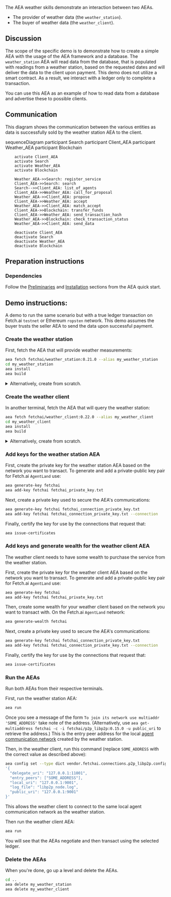 The AEA weather skills demonstrate an interaction between two AEAs.

* The provider of weather data (the `weather_station`).
* The buyer of weather data (the `weather_client`).

## Discussion

The scope of the specific demo is to demonstrate how to create a simple AEA with the usage of the AEA framework and a database. The `weather_station` AEA
will read data from the database, that is populated with readings from a weather station, based on the requested dates and will deliver the data to the client upon payment.
This demo does not utilize a smart contract. As a result, we interact with a ledger only to complete a transaction.

You can use this AEA as an example of how to read data from a database and advertise these to possible clients.  

## Communication

This diagram shows the communication between the various entities as data is successfully sold by the weather station AEA to the client. 

<div class="mermaid">
    sequenceDiagram
        participant Search
        participant Client_AEA
        participant Weather_AEA
        participant Blockchain
    
        activate Client_AEA
        activate Search
        activate Weather_AEA
        activate Blockchain
        
        Weather_AEA->>Search: register_service
        Client_AEA->>Search: search
        Search-->>Client_AEA: list_of_agents
        Client_AEA->>Weather_AEA: call_for_proposal
        Weather_AEA->>Client_AEA: propose
        Client_AEA->>Weather_AEA: accept
        Weather_AEA->>Client_AEA: match_accept
        Client_AEA->>Blockchain: transfer_funds
        Client_AEA->>Weather_AEA: send_transaction_hash
        Weather_AEA->>Blockchain: check_transaction_status
        Weather_AEA->>Client_AEA: send_data
        
        deactivate Client_AEA
        deactivate Search
        deactivate Weather_AEA
        deactivate Blockchain
       
</div>

## Preparation instructions

### Dependencies

Follow the <a href="../quickstart/#preliminaries">Preliminaries</a> and <a href="../quickstart/#installation">Installation</a> sections from the AEA quick start.

## Demo instructions:

A demo to run the same scenario but with a true ledger transaction on Fetch.ai `testnet` or Ethereum `ropsten` network. This demo assumes the buyer
trusts the seller AEA to send the data upon successful payment.

### Create the weather station

First, fetch the AEA that will provide weather measurements:
``` bash
aea fetch fetchai/weather_station:0.21.0 --alias my_weather_station
cd my_weather_station
aea install
aea build
```

<details><summary>Alternatively, create from scratch.</summary>
<p>

The following steps create the weather station from scratch:
``` bash
aea create my_weather_station
cd my_weather_station
aea add connection fetchai/p2p_libp2p:0.15.0
aea add connection fetchai/soef:0.16.0
aea add connection fetchai/ledger:0.13.0
aea add skill fetchai/weather_station:0.19.0
aea install
aea build
aea config set agent.default_connection fetchai/p2p_libp2p:0.15.0
aea config set --type dict agent.default_routing \
'{
  "fetchai/ledger_api:0.10.0": "fetchai/ledger:0.13.0",
  "fetchai/oef_search:0.13.0": "fetchai/soef:0.16.0"
}'
```

</p>
</details>


### Create the weather client

In another terminal, fetch the AEA that will query the weather station:
``` bash
aea fetch fetchai/weather_client:0.22.0 --alias my_weather_client
cd my_weather_client
aea install
aea build
```

<details><summary>Alternatively, create from scratch.</summary>
<p>

The following steps create the weather client from scratch:
``` bash
aea create my_weather_client
cd my_weather_client
aea add connection fetchai/p2p_libp2p:0.15.0
aea add connection fetchai/soef:0.16.0
aea add connection fetchai/ledger:0.13.0
aea add skill fetchai/weather_client:0.19.0
aea install
aea build
aea config set agent.default_connection fetchai/p2p_libp2p:0.15.0
aea config set --type dict agent.default_routing \
'{
  "fetchai/ledger_api:0.10.0": "fetchai/ledger:0.13.0",
  "fetchai/oef_search:0.13.0": "fetchai/soef:0.16.0"
}'
```

</p>
</details>


### Add keys for the weather station AEA

First, create the private key for the weather station AEA based on the network you want to transact. To generate and add a private-public key pair for Fetch.ai `AgentLand` use:
``` bash
aea generate-key fetchai
aea add-key fetchai fetchai_private_key.txt
```

Next, create a private key used to secure the AEA's communications:
``` bash
aea generate-key fetchai fetchai_connection_private_key.txt
aea add-key fetchai fetchai_connection_private_key.txt --connection
```

Finally, certify the key for use by the connections that request that:
``` bash
aea issue-certificates
```

### Add keys and generate wealth for the weather client AEA

The weather client needs to have some wealth to purchase the service from the weather station.

First, create the private key for the weather client AEA based on the network you want to transact. To generate and add a private-public key pair for Fetch.ai `AgentLand` use:
``` bash
aea generate-key fetchai
aea add-key fetchai fetchai_private_key.txt
```

Then, create some wealth for your weather client based on the network you want to transact with. On the Fetch.ai `AgentLand` network:
``` bash
aea generate-wealth fetchai
```

Next, create a private key used to secure the AEA's communications:
``` bash
aea generate-key fetchai fetchai_connection_private_key.txt
aea add-key fetchai fetchai_connection_private_key.txt --connection
```

Finally, certify the key for use by the connections that request that:
``` bash
aea issue-certificates
```

### Run the AEAs

Run both AEAs from their respective terminals.

First, run the weather station AEA:

``` bash
aea run
```

Once you see a message of the form `To join its network use multiaddr 'SOME_ADDRESS'` take note of the address. (Alternatively, use `aea get-multiaddress fetchai -c -i fetchai/p2p_libp2p:0.15.0 -u public_uri` to retrieve the address.) This is the entry peer address for the local <a href="../acn">agent communication network</a> created by the weather station.

<!-- Then, in the weather client, update the configuration of the client AEA's P2P connection by appending the following YAML text at the end of the `aea-config.yaml` file:

``` yaml
---
public_id: fetchai/p2p_libp2p:0.15.0
type: connection
config:
  delegate_uri: 127.0.0.1:11001
  entry_peers:
  - SOME_ADDRESS
  local_uri: 127.0.0.1:9001
  log_file: libp2p_node.log
  public_uri: 127.0.0.1:9001
```

where `SOME_ADDRESS` is replaced with the appropriate value.
 -->
Then, in the weather client, run this command (replace `SOME_ADDRESS` with the correct value as described above):
``` bash
aea config set --type dict vendor.fetchai.connections.p2p_libp2p.config \
'{
  "delegate_uri": "127.0.0.1:11001",
  "entry_peers": ["SOME_ADDRESS"],
  "local_uri": "127.0.0.1:9001",
  "log_file": "libp2p_node.log",
  "public_uri": "127.0.0.1:9001"
}'
```
This allows the weather client to connect to the same local agent communication network as the weather station.

Then run the weather client AEA:
``` bash
aea run
```

You will see that the AEAs negotiate and then transact using the selected ledger.

### Delete the AEAs

When you're done, go up a level and delete the AEAs.

``` bash
cd ..
aea delete my_weather_station
aea delete my_weather_client
```